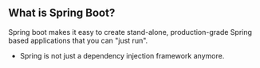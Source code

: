 ## What is Spring Boot? 

Spring boot makes it easy to create stand-alone, production-grade Spring based applications that you can "just run". 

- Spring is not just a dependency injection framework anymore. 